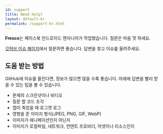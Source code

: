 ```yaml
---
id: support
title: Need help?
layout: default-kr
permalink: /support-kr.html
---
```

**Fresco**는 페이스북 안드로이드 엔지니어가 작업했습니다. 질문은 마음 껏 하세요.

[깃허브 이슈 페이지](https://github.com/facebook/fresco/issues)에서 질문하면 좋습니다. 답변을 찾고 이슈를 올려주세요.

## 도움 받는 방법

GitHub에 이슈를 올린다면, 정보가 많으면 많을 수록 좋습니다. 아래에 답변을 빨리 받을 수 있는 팁을 볼 수 있습니다.

- 문제의 스크린샷이나 비디오
- 질문 할 코드 조각
- 앱이 죽었을 때 로그캣 로그
- 영향을 준 이미지 형식(JPEG, PNG, GIF, WebP)
- 이미지가 애니메이션인지 아닌지
- 이미지가 로컬파일, 네트워크, 컨텐트 프로비더, 어셋이나 리소스인지
